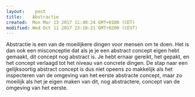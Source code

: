```yaml
---
layout:    post
title:    Abstractie
created:  Mon Mar 13 2017 11:40:24 GMT+0100 (CET)
modified: Wed Oct 11 2017 23:18:21 GMT+0200 (CEST)
---
```


Abstractie is een van de moeilijkere dingen voor mensen om te doen. Het is dan ook een misconceptie dat als je je een abstract concept eigen hebt gemaakt, dit concept nog abstract is. Je hebt ernaar gereikt, het gepakt, en het concept verlaagd tot het niveau van concrete dingen. De stap naar een gelijksoortig abstract concept is dus niet opeens zo makkelijk als het inspecteren van de omgeving van het eerste abstracte concept, maar zo moeilijk als het je eigen maken van dit, nog abstractere, concept van de omgeving van het eerste.